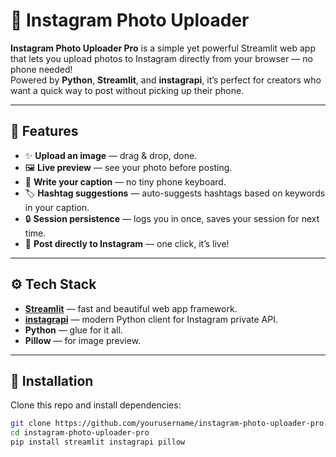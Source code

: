 # 📸 Instagram Photo Uploader 

**Instagram Photo Uploader Pro** is a simple yet powerful Streamlit web app that lets you upload photos to Instagram directly from your browser — no phone needed!  
Powered by **Python**, **Streamlit**, and **instagrapi**, it’s perfect for creators who want a quick way to post without picking up their phone.

---

## 🚀 Features

- ✨ **Upload an image** — drag & drop, done.
- 🖼️ **Live preview** — see your photo before posting.
- 📝 **Write your caption** — no tiny phone keyboard.
- 🏷️ **Hashtag suggestions** — auto-suggests hashtags based on keywords in your caption.
- 🔒 **Session persistence** — logs you in once, saves your session for next time.
- 📲 **Post directly to Instagram** — one click, it’s live!

---

## ⚙️ Tech Stack

- [**Streamlit**](https://streamlit.io/) — fast and beautiful web app framework.
- [**instagrapi**](https://github.com/adw0rd/instagrapi) — modern Python client for Instagram private API.
- **Python** — glue for it all.
- **Pillow** — for image preview.

---

## 📂 Installation

Clone this repo and install dependencies:

```bash
git clone https://github.com/yourusername/instagram-photo-uploader-pro.git
cd instagram-photo-uploader-pro
pip install streamlit instagrapi pillow
